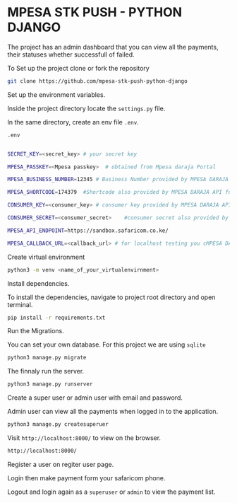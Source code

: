 # MPESA STK PUSH - PYTHON DJANGO

The project has an admin dashboard that you can view all the payments, their statuses whether successfull of failed.

To Set up the project clone or fork the repository
```bash 
git clone https://github.com/mpesa-stk-push-python-django

```
Set up the environment variables.

Inside the project directory locate the ```settings.py``` file.

In the same directory, create an env file ```.env```.
```bash 
.env


SECRET_KEY=<secret_key> # your secret key

MPESA_PASSKEY=<Mpesa passkey>  # obtained from Mpesa daraja Portal

MPESA_BUSINESS_NUMBER=12345 # Business Number provided by MPESA DARAJA API for testing

MPESA_SHORTCODE=174379  #Shortcode also provided by MPESA DARAJA API for testing

CONSUMER_KEY=<consumer_key> # consumer key provided by MPESA DARAJA API for testing

CONSUMER_SECRET=<consumer_secret>    #consumer secret also provided by MPESA DARAJA API for testing

MPESA_API_ENDPOINT=https://sandbox.safaricom.co.ke/ 

MPESA_CALLBACK_URL=<callback_url> # for localhost testing you cMPESA DARAJA API for testingan set ngrok

```
Create virtual environment
```bash 
python3 -m venv <name_of_your_virtualenvirnment>
```

Install dependencies.

To install the dependencies, navigate to project root directory and open terminal.
```bash
pip install -r requirements.txt
```

Run the Migrations.

You can set your own database. For this project we are using ```sqlite```
```bash 
python3 manage.py migrate
```

The finnaly run the server.

```bash
python3 manage.py runserver
```

Create a super user or admin user with email and password.

Admin user can view all the payments when logged in to the application.

```bash
python3 manage.py createsuperuer
```

Visit ```http://localhost:8000/``` to view on the browser.
```bash
http://localhost:8000/
```

Register a user on regiter user page.

Login then make payment form your safaricom phone.

Logout and login again as a ```superuser``` or ```admin``` to view the payment list.

